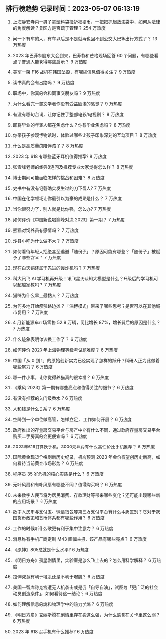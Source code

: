 
## 排行榜趋势 记录时间：2023-05-07 06:13:19
  
  1. 上海静安寺内一男子拿塑料袋捡祈福硬币，一把把抓起放进袋中，如何从法律的角度解读？景区方是否疏于管理？ 254 万热度
    
  2. 问一下有车的人，有车以后是不是就再也回不到公交大巴等出行方式了？ 13 万热度
    
  3. 2023 年巴菲特股东大会到来，巴菲特和芒格现场回答 60 个问题，有哪些看点？普通人能获得哪些启示？ 9 万热度
    
  4. 美军一架 F16 战机在韩国坠毁，有哪些信息值得关注？ 9 万热度
    
  5. 读书真的会有出路吗？ 9 万热度
    
  6. 职场中，你真的会和同事交朋友吗？ 9 万热度
    
  7. 为什么看完一部文学著作没有受益匪浅的感觉？ 9 万热度
    
  8. 有没有哪句台词，让你记住了整部电影/电视剧？ 8 万热度
    
  9. 即将毕业的年轻人都在焦虑什么？你有毕业焦虑吗？ 8 万热度
    
  10. 你带孩子参观博物馆时，体验过哪些让孩子印象深刻的互动项目？ 8 万热度
    
  11. 什么是高质量的陪伴孩子？ 8 万热度
    
  12. 2023 年 618 有哪些蓝牙耳机值得推荐? 8 万热度
    
  13. 张雪峰老师的经典8连问及推荐专业大家觉得怎么样？ 8 万热度
    
  14. 博士期间可能面临怎样的挑战和困难？ 8 万热度
    
  15. 史书中有没有记载确实发生过的刀下留人? 7 万热度
    
  16. 中国在化学领域让你最引以为豪的成果是什么？ 7 万热度
    
  17. 当你很努力了，别人就是比你强，怎么办? 7 万热度
    
  18. 如何评价《中国新说唱巅峰对决 2023》第一期？ 7 万热度
    
  19. 熊猫对饲养员有感情吗？ 7 万热度
    
  20. 沙县小吃为什么做不大？ 7 万热度
    
  21. 如何看待年轻人拒绝甚至逃避「随份子」？原因可能有哪些？「随份子」被赋予了哪些含义？ 7 万热度
    
  22. 现在白天鹅还属于先进的轰炸机吗？ 7 万热度
    
  23. 科大讯飞 AI 学习机再升级！讯飞星火认知大模型是什么？升级后的学习机可以超越家教吗？ 7 万热度
    
  24. 猫咪为什么早上最黏人？ 7 万热度
    
  25. 为何多地开始解禁路边摊？「淄博模式」带来了哪些思考？是否可以在其他城市复用？ 7 万热度
    
  26. 4 月新能源车市场零售 52.9 万辆，同比增长 87%，增长背后的原因是什么？ 7 万热度
    
  27. 什么迹象表明你该换工作了？ 6 万热度
    
  28. 如何评价 2023 年上海物理等级考试题难度？ 6 万热度
    
  29. 中国「从 0 到 1」的原始创新实力已经实现了怎样的跃升？科研人正为此做着哪些努力？ 6 万热度
    
  30. 哪一件小事，让你觉得养猫真的很幸福？ 6 万热度
    
  31. 《乘风 2023》第一期有哪些亮点和值得关注的细节？ 6 万热度
    
  32. 有没有推荐的入门级香水 ? 6 万热度
    
  33. 人和钱是什么关系？ 6 万热度
    
  34. 空降到一个单位做高管，怎样立足， 工作如何开展？ 6 万热度
    
  35. 政府推出的存量房交易平台与房产中介有什么不同，通过政府存量房交易平台购买二手房真的会更便宜吗？ 6 万热度
    
  36. 2023年618打算换手机，3000元以内有什么高性价比手机推荐？ 6 万热度
    
  37. 国际黄金现货价格刷新历史纪录，机构预测 2023 年金价有望创历史新高，如何看待当前黄金市场形势？ 6 万热度
    
  38. 程序员 35 岁危机的核心实质是什么？ 6 万热度
    
  39. 无叶风扇和有叶风扇有哪些不同？值得购买吗？ 6 万热度
    
  40. 未来数字人民币将为居民消费、存款理财等带来哪些变化？还可能出现哪些新的应用场景？ 6 万热度
    
  41. 数字人民币与支付宝、微信钱包等第三方支付平台有什么本质区别？它对于我国货币政策和货币体系都有哪些作用？ 6 万热度
    
  42. 工作的时候听什么歌更有利于集中注意力？ 6 万热度
    
  43. 消息称有手机厂商定制 M43 画幅主摄，该产品有哪些亮点？ 6 万热度
    
  44. 《原神》805成就是什么水平? 6 万热度
    
  45. 《明日方舟》孤星剧情里，实验室是怎么飞上去的？怎么用科学解释？ 6 万热度
    
  46. 拉伸究竟有利于增肌还是不利于增肌？ 6 万热度
    
  47. 美国一智库称克宫遭无人机袭击或是俄「自导自演」，试图为「更广泛的社会动员创造条件」，如何看待这一结论？ 6 万热度
    
  48. 如何理解信息的熵和物理学中的热力学熵？ 6 万热度
    
  49. 《明日方舟》克丽斯腾在剧情里存在感这么强，为什么感觉在关卡里这么弱？ 6 万热度
    
  50. 2023 年 618 买手机有什么推荐? 6 万热度
    